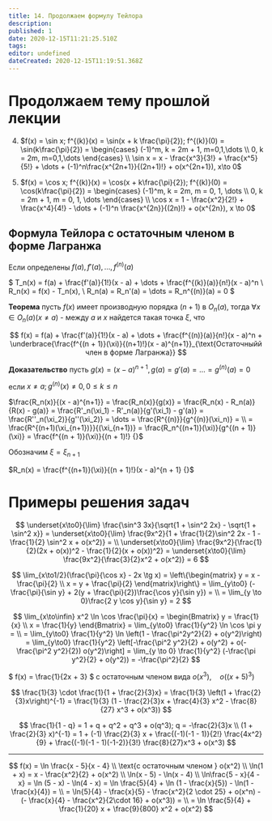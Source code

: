 ```yaml
---
title: 14. Продолжаем формулу Тейлора
description: 
published: 1
date: 2020-12-15T11:21:25.510Z
tags: 
editor: undefined
dateCreated: 2020-12-15T11:19:51.368Z
---
```


# Продолжаем тему прошлой лекции

4. $f(x) = \sin x; f^{(k)}(x) = \sin(x + k \frac{\pi}{2}); f^{(k)}(0) = \sin(k\frac{\pi}{2}) = \begin{cases}
    (-1)^m, k = 2m + 1, m=0,1,\dots \\
    0, k = 2m, m=0,1,\dots
\end{cases} \\
\sin x = x - \frac{x^3}{3!} + \frac{x^5}{5!} + \dots + (-1)^n\frac{x^{2n+1}}{(2n+1)!} + o(x^{2n+1}), x\to 0$

5. $f(x) = \cos x; f^{(k)}(x) = \cos(x + k\frac{\pi}{2}); f^{(k)}(0) = \cos(k\frac{\pi}{2}) = \begin{cases}
    (-1)^m, k = 2m, m = 0, 1, \dots \\
    0, k = 2m + 1, m = 0, 1, \dots
\end{cases} \\
\cos x = 1 - \frac{x^2}{2!} + \frac{x^4}{4!} - \dots + (-1)^n \frac{x^{2n}}{(2n)!} + o(x^{2n}), x \to 0$

## Формула Тейлора с остаточным членом в форме Лагранжа

Если определены $f(a), f'(a), \dots, f^{(n)}(a)$

$
T_n(x) = f(a) + \frac{f'(a)}{1!}(x - a) + \dots + \frac{f^{(k)}(a)}{n!}(x - a)^n \\
R_n(x) = f(x) - T_n(x), \\
R_n(a) = R_n'(a) = \dots = R_n^{(n)}(a) = 0
$

**Теорема** пусть $f(x)$ имеет производную порядка $(n + 1)$ в $O_n(a)$, тогда $\forall x \in O_n(a) (x \not= a)$ - между $a$ и $x$ найдется такая точка $\xi$, что 

$$
f(x) = f(a) + \frac{f'(a)}{1!}(x - a) + \dots + \frac{f^{(n)}(a)}{n!}(x - a)^n + \underbrace{\frac{f^{(n + 1)}(\xi)}{(n+1)!}(x - a)^{n+1}}_{\text{Остаточныйй член в форме Лагранжа}}
$$

**Доказательство** пусть $g(x) = (x - a)^{n + 1}, g(a) = g'(a) = \dots = g^{(n)}(a) = 0 {}$

если $x \not= a; g^{(n)}(x) \not= 0, 0 \le k \le n$

$\frac{R_n(x)}{(x - a)^{n+1}} = \frac{R_n(x)}{g(x)} = \frac{R_n(x) - R_n(a)}{R(x) - g(a)} = \frac{R'_n(\xi_1) - R'_n(a)}{g'(\xi_1) - g'(a)} = \frac{R''_n(\xi_2)}{g''(\xi_2)} = \dots = \frac{R^{(n)}}{g^{(n)}(\xi_n)} = \\
= \frac{R^{(n+1)(\xi_{n+1})}}{(\xi_{n+1})} = \frac{R_n^{(n+1)}(\xi)}{g^{(n + 1)}(\xi)} = \frac{f^{(n + 1)}(\xi)}{(n + 1)!} {}$

Обозначим $\xi = \xi_{n + 1} {}$

$R_n(x) = \frac{f^{(n+1)}(\xi)}{(n + 1)!}(x - a)^{n + 1} {}$

# Примеры решения задач

$$
\underset{x\to0}{\lim} \frac{\sin^3 3x}{\sqrt{1 + \sin^2 2x} - \sqrt{1 + \sin^2 x}} = \underset{x\to0}{\lim} \frac{9x^2}{1 + \frac{1}{2}\sin^2 2x - 1 - \frac{1}{2} \sin^2 x + o(x^2)} = \\
\underset{x\to0}{\lim} \frac{9x^2}{\frac{1}{2}(2x + o(x))^2 - \frac{1}{2}(x + o(x))^2} = \underset{x\to0}{\lim} \frac{9x^2}{\frac{3}{2}x^2 + o(x^2)} = 6
$$

$$
\lim_{x\to1/2}(\frac{\pi}{\cos x} - 2x \tg x) = \left\{\begin{matrix}
    y = x - \frac{\pi}{2} \\
    x = y + \frac{\pi}{2}
\end{matrix}\right\} = \lim_{y\to0} (-\frac{\pi}{\sin y} + 2(y + \frac{\pi}{2})\frac{\cos y}{\sin y}) = \\
= \lim_{y \to 0}\frac{2 y \cos y}{\sin y} = 2
$$

$$
\lim_{x\to\infin} x^2 \ln \cos \frac{\pi}{x} = \begin{Bmatrix}
    y = \frac{1}{x} \\
    x = \frac{1}{y}
\end{Bmatrix} = \lim_{y\to0} \frac{1}{y^2} \ln \cos \pi y = \\
= \lim_{y\to0} \frac{1}{y^2} \ln \left(1 - \frac{\pi^2y^2}{2} + o(y^2)\right) = \lim_{y\to0} \frac{1}{y^2} \left[-\frac{\pi^2 y^2}{2} + o(y^2) + o(-\frac{\pi^2 y^2}{2}) o(y^2)\right] = \lim_{y \to 0} \frac{1}{y^2} (-\frac{\pi y^2}{2} + o(y^2)) = -\frac{\pi^2}{2}
$$

$
f(x) = \frac{1}{2x + 3} 
$ с остаточным членом вида $o(x^3), \quad o((x + 5)^3)$

$$
\frac{1}{3} \cdot \frac{1}{1 + \frac{2}{3}x} = \frac{1}{3} \left(1 + \frac{2}{3}x\right)^{-1} = \frac{1}{3} (1 - \frac{2}{3}x + \frac{4}{3} x^2 - \frac{8}{27} x^3 + o(x^3))
$$

$$
\frac{1}{1 - q} = 1 + q + q^2 + q^3 + o(q^3); q = -\frac{2}{3}x \\
(1 + \frac{2}{3} x)^{-1} = 1 + (-1) \frac{2}{3} x + \frac{(-1)(-1 - 1)}{2!} \frac{4x^2}{9} + \frac{(-1)(-1 - 1)(-1-2)}{3!} \frac{8}{27}x^3 + o(x^3)
$$

---

$$
f(x) = \ln \frac{x - 5}{x - 4} \\
\text{с остаточным членом } o(x^2) \\
\ln(1 + x) = x - \frac{x^2}{2} + o(x^2) \\
\ln(x - 5) - \ln(x - 4) \\
\ln\frac{5 - x}{4 - x} = \ln (5 - x) - \ln(4 - x) = \ln \frac{5}{4} + \ln (1 - \frac{x}{5}) - \ln(1 - \frac{x}{4}) = \\
= \ln{5}{4} - \frac{x}{5} - \frac{x^2}{2 \cdot 25} + o(x^n) - (- \frac{x}{4} - \frac{x^2}{2\cdot 16} + o(x^3)) = \\
= \ln \frac{5}{4} + \frac{1}{20} x + \frac{9}{800} x^2 + o(x^2)
$$

